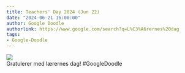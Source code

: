 ```yaml
---
title: Teachers' Day 2024 (Jun 22)
date: "2024-06-21 16:00:00"
author: Google Doodle
authorlink: https://www.google.com/search?q=L%C3%A6rernes%20dag
tags:
- Google-Doodle
---
```

<img src="https://www.google.com/logos/doodles/2024/teachers-day-2024-jun-22-6753651837110423-l.png" referrerpolicy="no-referrer"><br>Gratulerer med lærernes dag! #GoogleDoodle
